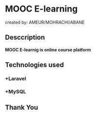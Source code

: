 # MOOC E-learning
created by: AMEUR/MOHRACHI/ABANE 

## Desccription

#### MOOC E-learnig is online course platform

## Technologies used

### +Laravel
### +MySQL

## Thank You

